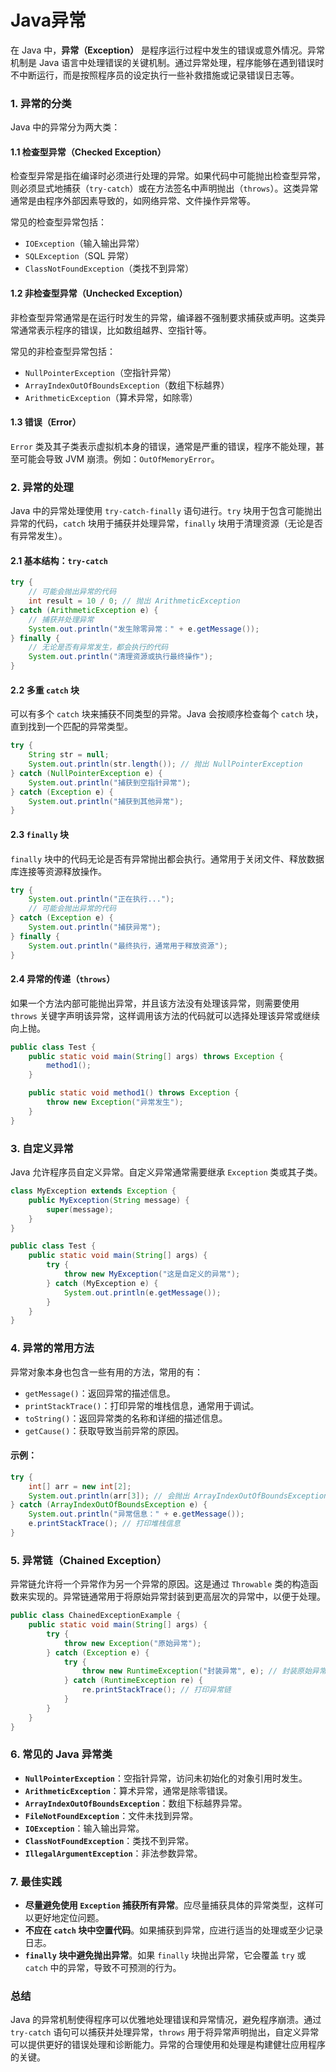 # Java异常

在 Java 中，**异常（Exception）** 是程序运行过程中发生的错误或意外情况。异常机制是 Java 语言中处理错误的关键机制。通过异常处理，程序能够在遇到错误时不中断运行，而是按照程序员的设定执行一些补救措施或记录错误日志等。

### 1. **异常的分类**

Java 中的异常分为两大类：

#### 1.1 **检查型异常（Checked Exception）**

检查型异常是指在编译时必须进行处理的异常。如果代码中可能抛出检查型异常，则必须显式地捕获（`try-catch`）或在方法签名中声明抛出（`throws`）。这类异常通常是由程序外部因素导致的，如网络异常、文件操作异常等。

常见的检查型异常包括：

- `IOException`（输入输出异常）
- `SQLException`（SQL 异常）
- `ClassNotFoundException`（类找不到异常）

#### 1.2 **非检查型异常（Unchecked Exception）**

非检查型异常通常是在运行时发生的异常，编译器不强制要求捕获或声明。这类异常通常表示程序的错误，比如数组越界、空指针等。

常见的非检查型异常包括：

- `NullPointerException`（空指针异常）
- `ArrayIndexOutOfBoundsException`（数组下标越界）
- `ArithmeticException`（算术异常，如除零）

#### 1.3 **错误（Error）**

`Error` 类及其子类表示虚拟机本身的错误，通常是严重的错误，程序不能处理，甚至可能会导致 JVM 崩溃。例如：`OutOfMemoryError`。

### 2. **异常的处理**

Java 中的异常处理使用 `try-catch-finally` 语句进行。`try` 块用于包含可能抛出异常的代码，`catch` 块用于捕获并处理异常，`finally` 块用于清理资源（无论是否有异常发生）。

#### 2.1 **基本结构：`try-catch`**

```java
try {
    // 可能会抛出异常的代码
    int result = 10 / 0; // 抛出 ArithmeticException
} catch (ArithmeticException e) {
    // 捕获并处理异常
    System.out.println("发生除零异常：" + e.getMessage());
} finally {
    // 无论是否有异常发生，都会执行的代码
    System.out.println("清理资源或执行最终操作");
}
```

#### 2.2 **多重 `catch` 块**

可以有多个 `catch` 块来捕获不同类型的异常。Java 会按顺序检查每个 `catch` 块，直到找到一个匹配的异常类型。

```java
try {
    String str = null;
    System.out.println(str.length()); // 抛出 NullPointerException
} catch (NullPointerException e) {
    System.out.println("捕获到空指针异常");
} catch (Exception e) {
    System.out.println("捕获到其他异常");
}
```

#### 2.3 **`finally` 块**

`finally` 块中的代码无论是否有异常抛出都会执行。通常用于关闭文件、释放数据库连接等资源释放操作。

```java
try {
    System.out.println("正在执行...");
    // 可能会抛出异常的代码
} catch (Exception e) {
    System.out.println("捕获异常");
} finally {
    System.out.println("最终执行，通常用于释放资源");
}
```

#### 2.4 **异常的传递（`throws`）**

如果一个方法内部可能抛出异常，并且该方法没有处理该异常，则需要使用 `throws` 关键字声明该异常，这样调用该方法的代码就可以选择处理该异常或继续向上抛。

```java
public class Test {
    public static void main(String[] args) throws Exception {
        method1();
    }

    public static void method1() throws Exception {
        throw new Exception("异常发生");
    }
}
```

### 3. **自定义异常**

Java 允许程序员自定义异常。自定义异常通常需要继承 `Exception` 类或其子类。

```java
class MyException extends Exception {
    public MyException(String message) {
        super(message);
    }
}

public class Test {
    public static void main(String[] args) {
        try {
            throw new MyException("这是自定义的异常");
        } catch (MyException e) {
            System.out.println(e.getMessage());
        }
    }
}
```

### 4. **异常的常用方法**

异常对象本身也包含一些有用的方法，常用的有：

- `getMessage()`：返回异常的描述信息。
- `printStackTrace()`：打印异常的堆栈信息，通常用于调试。
- `toString()`：返回异常类的名称和详细的描述信息。
- `getCause()`：获取导致当前异常的原因。

#### 示例：

```java
try {
    int[] arr = new int[2];
    System.out.println(arr[3]); // 会抛出 ArrayIndexOutOfBoundsException
} catch (ArrayIndexOutOfBoundsException e) {
    System.out.println("异常信息：" + e.getMessage());
    e.printStackTrace(); // 打印堆栈信息
}
```

### 5. **异常链（Chained Exception）**

异常链允许将一个异常作为另一个异常的原因。这是通过 `Throwable` 类的构造函数来实现的。异常链通常用于将原始异常封装到更高层次的异常中，以便于处理。

```java
public class ChainedExceptionExample {
    public static void main(String[] args) {
        try {
            throw new Exception("原始异常");
        } catch (Exception e) {
            try {
                throw new RuntimeException("封装异常", e); // 封装原始异常
            } catch (RuntimeException re) {
                re.printStackTrace(); // 打印异常链
            }
        }
    }
}
```

### 6. **常见的 Java 异常类**

- **`NullPointerException`**：空指针异常，访问未初始化的对象引用时发生。
- **`ArithmeticException`**：算术异常，通常是除零错误。
- **`ArrayIndexOutOfBoundsException`**：数组下标越界异常。
- **`FileNotFoundException`**：文件未找到异常。
- **`IOException`**：输入输出异常。
- **`ClassNotFoundException`**：类找不到异常。
- **`IllegalArgumentException`**：非法参数异常。

### 7. **最佳实践**

- **尽量避免使用 `Exception` 捕获所有异常**。应尽量捕获具体的异常类型，这样可以更好地定位问题。
- **不应在 `catch` 块中空置代码**。如果捕获到异常，应进行适当的处理或至少记录日志。
- **`finally` 块中避免抛出异常**。如果 `finally` 块抛出异常，它会覆盖 `try` 或 `catch` 中的异常，导致不可预测的行为。

### 总结

Java 的异常机制使得程序可以优雅地处理错误和异常情况，避免程序崩溃。通过 `try-catch` 语句可以捕获并处理异常，`throws` 用于将异常声明抛出，自定义异常可以提供更好的错误处理和诊断能力。异常的合理使用和处理是构建健壮应用程序的关键。